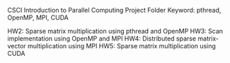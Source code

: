 CSCI Introduction to Parallel Computing Project Folder
Keyword: pthread, OpenMP, MPI, CUDA

HW2: Sparse matrix multiplication using pthread and OpenMP
HW3: Scan implementation using OpenMP and MPI
HW4: Distributed sparse matrix-vector multiplication using MPI
HW5: Sparse matrix multiplication using CUDA
